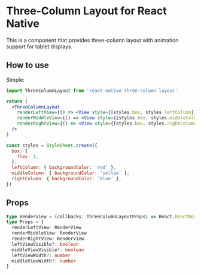 # Three-Column Layout for React Native

This is a component that provides three-column layout with animation support for tablet displays.

## How to use

Simple:

```jsx
import ThreeColumnLayout from 'react-native-three-column-layout'

return (
  <ThreeColumnLayout
    renderLeftView={() => <View style={[styles.box, styles.leftColumn]} />}
    renderMiddleView={() => <View style={[styles.box, styles.middleColumn]} />}
    renderRightView={() => <View style={[styles.box, styles.rightColumn]} />}
  />
)

const styles = StyleSheet.create({
  box: {
    flex: 1,
  },
  leftColumn: { backgroundColor: 'red' },
  middleColumn: { backgroundColor: 'yellow' },
  rightColumn: { backgroundColor: 'blue' },
})
```

## Props

```ts
type RenderView = (callbacks: ThreeColumnLayoutProps) => React.ReactNode
type Props = {
  renderLeftView: RenderView
  renderMiddleView: RenderView
  renderRightView: RenderView
  leftViewVisible?: boolean
  middleViewVisible?: boolean
  leftViewWidth?: number
  middleViewWidth?: number
}
```
